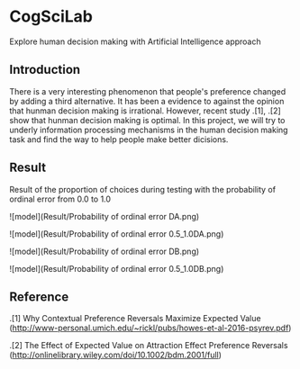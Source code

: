 # CogSciLab
Explore human decision making with Artificial Intelligence approach

## Introduction

There is a very interesting phenomenon that people's preference changed by adding a third alternative. It has been a evidence to against the opinion that hunman decision making is irrational. However, recent study .[1], .[2] show that hunman decision making is optimal. In this project, we will try to underly information processing mechanisms in the human decision making task and find the way to help people make better dicisions.

## Result

Result of the proportion of choices during testing with the probability of ordinal error from 0.0 to 1.0

![model](Result/Probability of ordinal error DA.png)

![model](Result/Probability of ordinal error 0.5_1.0DA.png)

![model](Result/Probability of ordinal error DB.png)

![model](Result/Probability of ordinal error 0.5_1.0DB.png)

## Reference

.[1] Why Contextual Preference Reversals Maximize Expected Value 
(http://www-personal.umich.edu/~rickl/pubs/howes-et-al-2016-psyrev.pdf)

.[2] The Effect of Expected Value on Attraction Effect Preference Reversals 
(http://onlinelibrary.wiley.com/doi/10.1002/bdm.2001/full)
